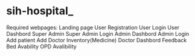 # sih-hospital_

Required webpages:
Landing page
User Registration
User Login
User Dashbord
Super Admin
Super Admin Login
Admin Dashbord
Admin Login
Add patient
Add Doctor
Inventory(Medicine)
Doctor Dashbord
Feedback
Bed Avability
OPD Avalibility

